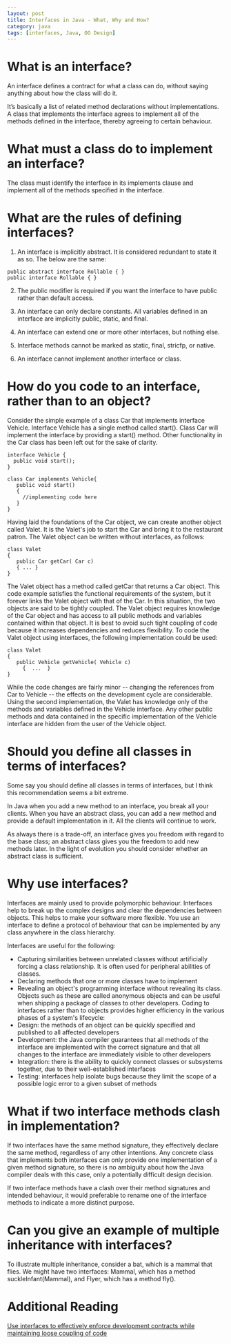 ```yaml
---
layout: post
title: Interfaces in Java - What, Why and How?
category: java
tags: [interfaces, Java, OO Design]
---
```

# What is an interface?

An interface defines a contract for what a class can do, without saying anything about how the class will do it.

It’s basically a list of related method declarations without implementations. A class that implements the interface agrees to implement all of the methods defined in the interface, thereby agreeing to certain behaviour. 

# What must a class do to implement an interface?

The class must identify the interface in its implements clause and implement
all of the methods specified in the interface.

# What are the rules of defining interfaces?

1.	An interface is implicitly abstract. It is considered redundant to state it as so. The below are the same:

```
public abstract interface Rollable { }
public interface Rollable { }
```

2.	The public modifier is required if you want the interface to have public rather than default access.

3.	An interface can only declare constants. All variables defined in an interface are implicitly public, static, and final.

4.	An interface can extend one or more other interfaces, but nothing else.

5.	Interface methods cannot be marked as static, final, stricfp, or native.

6.	An interface cannot implement another interface or class.

# How do you code to an interface, rather than to an object?

Consider the simple example of a class Car that implements interface Vehicle. Interface Vehicle has a single method called start(). Class Car will implement the interface by providing a start() method. Other functionality in the Car class has been left out for the sake of clarity.

```
interface Vehicle {
  public void start();
}

class Car implements Vehicle{
   public void start()
   {
     //implementing code here
   }
}
```

Having laid the foundations of the Car object, we can create another object called Valet. It is the Valet's job to start the Car and bring it to the restaurant patron. The Valet object can be written without interfaces, as follows:

```
class Valet
{
   public Car getCar( Car c)
   { ... }
}
```

The Valet object has a method called getCar that returns a Car object. This code example satisfies the functional requirements of the system, but it forever links the Valet object with that of the Car. In this situation, the two objects are said to be tightly coupled. The Valet object requires knowledge of the Car object and has access to all public methods and variables contained within that object. It is best to avoid such tight coupling of code because it increases dependencies and reduces flexibility.
To code the Valet object using interfaces, the following implementation could be used:

```
class Valet
{
   public Vehicle getVehicle( Vehicle c)
	 {  ...  }
}
```

While the code changes are fairly minor -- changing the references from Car to Vehicle -- the effects on the development cycle are considerable. Using the second implementation, the Valet has knowledge only of the methods and variables defined in the Vehicle interface. Any other public methods and data contained in the specific implementation of the Vehicle interface are hidden from the user of the Vehicle object.

# Should you define all classes in terms of interfaces?

Some say you should define all classes in terms of interfaces, but I think this recommendation seems a bit extreme.

In Java when you add a new method to an interface, you break all your clients. When you have an abstract class, you can add a new method and provide a default implementation in it. All the clients will continue to work.

As always there is a trade-off, an interface gives you freedom with regard to the base class; an abstract class gives you the freedom to add new methods later. In the light of evolution you should consider whether an abstract class is sufficient.

# Why use interfaces?

Interfaces are mainly used to provide polymorphic behaviour. Interfaces help to break up the complex designs and clear the dependencies between objects. This helps to make your software more flexible. You use an interface to define a protocol of behaviour that can be implemented by any class anywhere in the class hierarchy.

Interfaces are useful for the following:

-	Capturing similarities between unrelated classes without artificially forcing a class relationship. It is often used for peripheral abilities of classes.
-	Declaring methods that one or more classes have to implement
-	Revealing an object's programming interface without revealing its class. Objects such as these are called anonymous objects and can be useful when shipping a package of classes to other developers.
Coding to interfaces rather than to objects provides higher efficiency in the various phases of a system's lifecycle:
-	Design: the methods of an object can be quickly specified and published to all affected developers
-	Development: the Java compiler guarantees that all methods of the interface are implemented with the correct signature and that all changes to the interface are immediately visible to other developers
-	Integration: there is the ability to quickly connect classes or subsystems together, due to their well-established interfaces
-	Testing: interfaces help isolate bugs because they limit the scope of a possible logic error to a given subset of methods

# What if two interface methods clash in implementation?

If two interfaces have the same method signature, they effectively declare the same method, regardless of any other intentions. Any concrete class that implements both interfaces can only provide one implementation of a given method signature, so there is no ambiguity about how the Java compiler deals with this case, only a potentially difficult design decision.

If two interface methods have a clash over their method signatures and intended behaviour, it would preferable to rename one of the interface methods to indicate a more distinct purpose.

# Can you give an example of multiple inheritance with interfaces?

To illustrate multiple inheritance, consider a bat, which is a mammal that flies. We might have two interfaces: Mammal, which has a method suckleInfant(Mammal), and Flyer, which has a method fly().

# Additional Reading

[Use interfaces to effectively enforce development contracts while maintaining loose coupling of code](https://www.javaworld.com/article/2076468/core-java/smarter-java-development.html)
